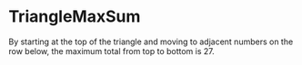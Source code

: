 # TriangleMaxSum
By starting at the top of the triangle and moving to adjacent numbers on the row below, the maximum total from top to bottom is 27.
